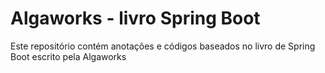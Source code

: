 # Algaworks - livro Spring Boot

Este repositório contém anotações e códigos baseados no livro de Spring Boot escrito pela Algaworks
